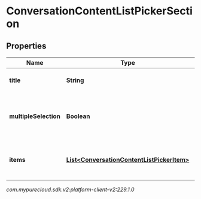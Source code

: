 # ConversationContentListPickerSection


## Properties

| Name | Type | Description | Notes |
| ------------ | ------------- | ------------- | ------------- |
| **title** | **String** | Required title for the section. |  [optional] |
| **multipleSelection** | **Boolean** | Whether multiple items can be selected in this section. |  [optional] |
| **items** | [**List&lt;ConversationContentListPickerItem&gt;**](ConversationContentListPickerItem) | List of items to choice from in the section |  [optional] |




_com.mypurecloud.sdk.v2:platform-client-v2:229.1.0_
